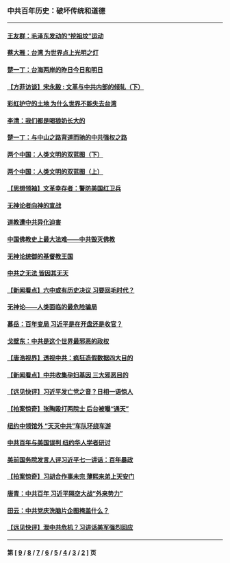 ### 中共百年历史：破坏传统和道德
---
#### [王友群：毛泽东发动的“挖祖坟”运动](../../pages/nf1176114/n13723639.md?06300430) 
#### [蔡大雅：台湾 为世界点上光明之灯](../../pages/nf1176114/n13531530.md?06300430) 
#### [楚一丁：台海两岸的昨日今日和明日](../../pages/nf1176114/n13531468.md?06300430) 
#### [【方菲访谈】宋永毅 : 文革与中共内部的倾轧（下）](../../pages/nf1176114/n13486836.md?06300430) 
#### [彩虹护守的土地 为什么世界不能失去台湾](../../pages/nf1176114/n13476849.md?06300430) 
#### [李清：我们都是喝狼奶长大的](../../pages/nf1176114/n13471478.md?06300430) 
#### [楚一丁：与中山之路背道而驰的中共强权之路](../../pages/nf1176114/n13437270.md?06300430) 
#### [两个中国：人类文明的双蓝图（下）](../../pages/nf1176114/n13423132.md?06300430) 
#### [两个中国：人类文明的双蓝图（上）](../../pages/nf1176114/n13422687.md?06300430) 
#### [【思想领袖】文革幸存者：警防美国红卫兵](../../pages/nf1176114/n13339289.md?06300430) 
#### [无神论者向神的宣战](../../pages/nf1176114/n13281535.md?06300430) 
#### [道教遭中共异化迫害](../../pages/nf1176114/n13281463.md?06300430) 
#### [中国佛教史上最大法难——中共毁灭佛教](../../pages/nf1176114/n13281397.md?06300430) 
#### [无神论统御的基督教王国](../../pages/nf1176114/n13281280.md?06300430) 
#### [中共之无法 皆因其无天](../../pages/nf1176114/n13281088.md?06300430) 
#### [【新闻看点】六中或有历史决议 习要回毛时代？](../../pages/nf1176114/n13222895.md?06300430) 
#### [无神论——人类面临的最危险骗局](../../pages/nf1176114/n13196137.md?06300430) 
#### [慕岳：百年变局 习近平是在开盘还是收官？](../../pages/nf1176114/n13206516.md?06300430) 
#### [戈壁东：中共是这个世界最邪恶的政权](../../pages/nf1176114/n13085641.md?06300430) 
#### [【唐浩视界】透视中共：疯狂造假数据四大目的](../../pages/nf1176114/n13080590.md?06300430) 
#### [【新闻看点】中共收集孕妇基因 三大邪恶目的](../../pages/nf1176114/n13077182.md?06300430) 
#### [【远见快评】习近平发亡党之音？日相一语惊人](../../pages/nf1176114/n13074809.md?06300430) 
#### [【拍案惊奇】张陶殴打两院士 后台被曝“通天”](../../pages/nf1176114/n13070496.md?06300430) 
#### [纽约中领馆外 “天灭中共”车队环绕车游](../../pages/nf1176114/n13070693.md?06300430) 
#### [中共百年与美国误判 纽约华人学者研讨](../../pages/nf1176114/n13067969.md?06300430) 
#### [美前国务院发言人评习近平七一讲话：百年暴政](../../pages/nf1176114/n13066986.md?06300430) 
#### [【拍案惊奇】习胡合作事未完 薄熙来弟上天安门](../../pages/nf1176114/n13065867.md?06300430) 
#### [唐青：中共百年 习近平隔空大战“外来势力”](../../pages/nf1176114/n13065976.md?06300430) 
#### [田云：中共党庆洗脑片企图掩盖什么？](../../pages/nf1176114/n13064395.md?06300430) 
#### [【远见快评】泄中共危机？习讲话美军强烈回应](../../pages/nf1176114/n13064269.md?06300430) 

---
#### 第 [ [9](./9.md?06300430) / [8](./8.md?06300430) / [7](./7.md?06300430) / [6](./6.md?06300430) / [5](./5.md?06300430) / [4](./4.md?06300430) / [3](./3.md?06300430) / [2](./2.md?06300430) ] 页
